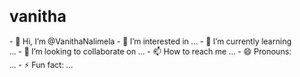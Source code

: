<h1>vanitha</h1>
- 👋 Hi, I’m @VanithaNalimela
- 👀 I’m interested in ...
- 🌱 I’m currently learning ...
- 💞️ I’m looking to collaborate on ...
- 📫 How to reach me ...
- 😄 Pronouns: ...
- ⚡ Fun fact: ...

<!---
VanithaNalimela/VanithaNalimela is a ✨ special ✨ repository because its `README.md` (this file) appears on your GitHub profile.
You can click the Preview link to take a look at your changes.
--->
